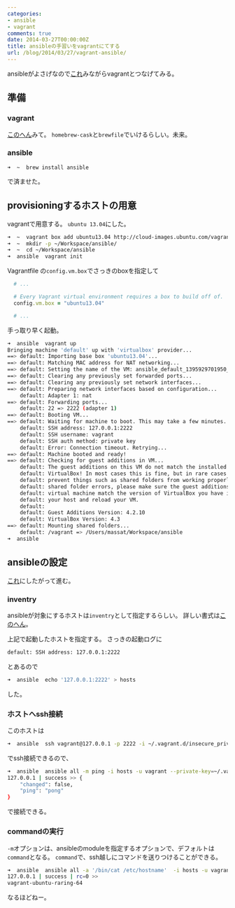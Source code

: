```yaml
---
categories:
- ansible
- vagrant
comments: true
date: 2014-03-27T00:00:00Z
title: ansibleの手習いをvagrantにてする
url: /blog/2014/03/27/vagrant-ansible/
---
```


ansibleがよさげなので[これ](http://docs.ansible.com/intro_getting_started.html)みながらvagrantとつなげてみる。

<!--more-->

## 準備

### vagrant

[このへん](http://docs.vagrantup.com/v2/getting-started/index.html)みて。
`homebrew-cask`と`brewfile`でいけるらしい。未来。

### ansible

```
➜  ~  brew install ansible
```
で済ませた。

## provisioningするホストの用意

vagrantで用意する。
`ubuntu 13.04`にした。

```sh
➜  ~  vagrant box add ubuntu13.04 http://cloud-images.ubuntu.com/vagrant/raring/current/raring-server-cloudimg-amd64-vagrant-disk1.box
➜  ~  mkdir -p ~/Workspace/ansible/
➜  ~  cd ~/Workspace/ansible
➜  ansible  vagrant init
```

Vagrantfile の`config.vm.box`でさっきのboxを指定して

```ruby
  # ...

  # Every Vagrant virtual environment requires a box to build off of.
  config.vm.box = "ubuntu13.04"

  # ...
```

手っ取り早く起動。

```sh
➜  ansible  vagrant up
Bringing machine 'default' up with 'virtualbox' provider...
==> default: Importing base box 'ubuntu13.04'...
==> default: Matching MAC address for NAT networking...
==> default: Setting the name of the VM: ansible_default_1395929701950_33564
==> default: Clearing any previously set forwarded ports...
==> default: Clearing any previously set network interfaces...
==> default: Preparing network interfaces based on configuration...
    default: Adapter 1: nat
==> default: Forwarding ports...
    default: 22 => 2222 (adapter 1)
==> default: Booting VM...
==> default: Waiting for machine to boot. This may take a few minutes...
    default: SSH address: 127.0.0.1:2222
    default: SSH username: vagrant
    default: SSH auth method: private key
    default: Error: Connection timeout. Retrying...
==> default: Machine booted and ready!
==> default: Checking for guest additions in VM...
    default: The guest additions on this VM do not match the installed version of
    default: VirtualBox! In most cases this is fine, but in rare cases it can
    default: prevent things such as shared folders from working properly. If you see
    default: shared folder errors, please make sure the guest additions within the
    default: virtual machine match the version of VirtualBox you have installed on
    default: your host and reload your VM.
    default:
    default: Guest Additions Version: 4.2.10
    default: VirtualBox Version: 4.3
==> default: Mounting shared folders...
    default: /vagrant => /Users/massat/Workspace/ansible
➜  ansible
```

## ansibleの設定

[これ](http://docs.ansible.com/intro_getting_started.html)にしたがって進む。

### inventry

ansibleが対象にするホストは`inventry`として指定するらしい。
詳しい書式は[このへん](http://docs.ansible.com/intro_inventory.html)。

上記で起動したホストを指定する。
さっきの起動ログに

```sh
default: SSH address: 127.0.0.1:2222
```

とあるので

```sh
➜  ansible  echo '127.0.0.1:2222' > hosts
```

した。

### ホストへssh接続

このホストは

```sh
➜  ansible  ssh vagrant@127.0.0.1 -p 2222 -i ~/.vagrant.d/insecure_private_key
```

でssh接続できるので、

```sh
➜  ansible  ansible all -m ping -i hosts -u vagrant --private-key=~/.vagrant.d/insecure_private_key
127.0.0.1 | success >> {
    "changed": false,
    "ping": "pong"
}
```

で接続できる。

### commandの実行

`-m`オプションは、ansibleのmoduleを指定するオプションで、デフォルトは`command`となる。
`command`で、ssh越しにコマンドを送りつけることができる。

```sh
➜  ansible  ansible all -a '/bin/cat /etc/hostname'  -i hosts -u vagrant --private-key=~/.vagrant.d/insecure_private_key --sudo
127.0.0.1 | success | rc=0 >>
vagrant-ubuntu-raring-64
```

なるほどねー。
